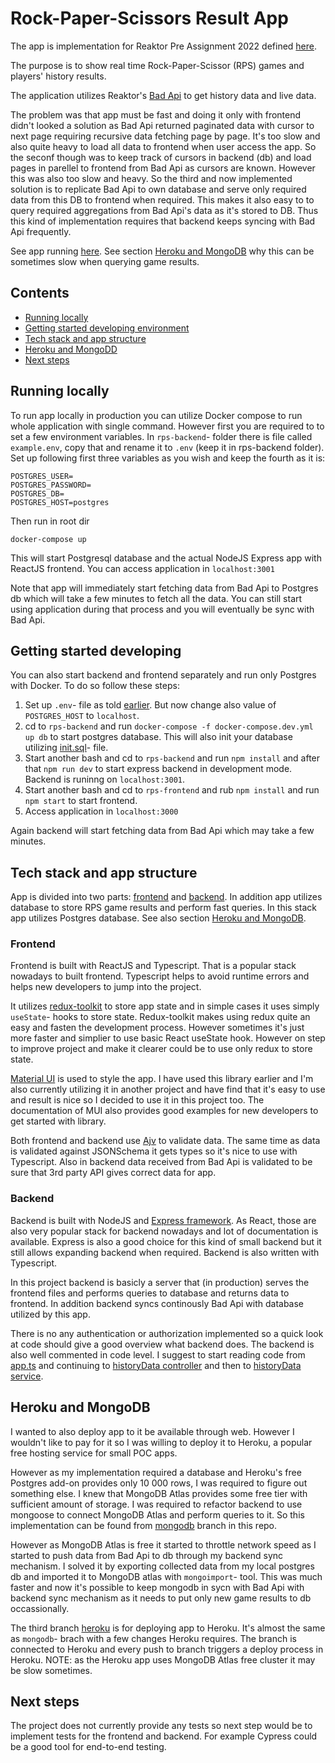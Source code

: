 # Rock-Paper-Scissors Result App

The app is implementation for Reaktor Pre Assignment 2022 defined [here](https://www.reaktor.com/assignment-2022-developers/).

The purpose is to show real time Rock-Paper-Scissor (RPS) games and players' history results.

The application utilizes Reaktor's [Bad Api](https://bad-api-assignment.reaktor.com/rps/history) to get history data and live data.

The problem was that app must be fast and doing it only with frontend didn't looked a solution as Bad Api returned paginated data with cursor to next page requiring recursive data fetching page by page. It's too slow and also quite heavy to load all data to frontend when user access the app. So the seconf though was to keep track of cursors in backend (db) and load pages in parellel to frontend from Bad Api as cursors are known. However this was also too slow and heavy. So the third and now implemented solution is to replicate Bad Api to own database and serve only required data from this DB to frontend when required. This makes it also easy to to query required aggregations from Bad Api's data as it's stored to DB. Thus this kind of implementation requires that backend keeps syncing with Bad Api frequently.

See app running [here](https://rps-results.herokuapp.com/). See section [Heroku and MongoDB](#heroku-and-mongodb) why this can be sometimes slow when querying game results.

## Contents

- [Running locally](#running-locally)
- [Getting started developing environment](#getting-started-developing)
- [Tech stack and app structure](#tech-stack-and-app-structure)
- [Heroku and MongoDD](#heroku-and-mongodb)
- [Next steps](#next-steps)

## Running locally

To run app locally in production you can utilize Docker compose to run whole application with single command. However first you are required to to set a few environment variables. In `rps-backend`- folder there is file called `example.env`, copy that and rename it to `.env` (keep it in rps-backend folder). Set up following first three variables as you wish and keep the fourth as it is:
```
POSTGRES_USER=
POSTGRES_PASSWORD=
POSTGRES_DB=
POSTGRES_HOST=postgres
``` 

Then run in root dir
```
docker-compose up
```
This will start Postgresql database and the actual NodeJS Express app with ReactJS frontend. You can access application in `localhost:3001`

Note that app will immediately start fetching data from Bad Api to Postgres db which will take a few minutes to fetch all the data. You can still start using application during that process and you will eventually be sync with Bad Api.

## Getting started developing

You can also start backend and frontend separately and run only Postgres with Docker. To do so follow these steps:

1. Set up `.env`- file as told [earlier](#running-locally). But now change also value of `POSTGRES_HOST` to `localhost`.
2. cd to `rps-backend` and run `docker-compose -f docker-compose.dev.yml up db` to start postgres database. This will also init your database utilizing [init.sql](./rps-backend/init.sql)- file.
3. Start another bash and cd to `rps-backend` and run `npm install` and after that `npm run dev` to start express backend in development mode. Backend is runinng on `localhost:3001`.
4. Start another bash and cd to `rps-frontend` and rub `npm install` and run `npm start` to start frontend.
5. Access application in `localhost:3000`

Again backend will start fetching data from Bad Api which may take a few minutes.

## Tech stack and app structure

App is divided into two parts: [frontend](./rps-frontend) and [backend](./rps-backend). In addition app utilizes database to store RPS game results and perform fast queries. In this stack app utilizes Postgres database. See also section [Heroku and MongoDB](#heroku-and-mongodb).

### Frontend

Frontend is built with ReactJS and Typescript. That is a popular stack nowadays to built frontend. Typescript helps to avoid runtime errors and helps new developers to jump into the project.

It utilizes [redux-toolkit](https://redux-toolkit.js.org/introduction/getting-started) to store app state and in simple cases it uses simply `useState`- hooks to store state. Redux-toolkit makes using redux quite an easy and fasten the development process. However sometimes it's just more faster and simplier to use basic React useState hook. However on step to improve project and make it clearer could be to use only redux to store state.

[Material UI](https://mui.com/) is used to style the app. I have used this library earlier and I'm also currently utilizing it in another project and have find that it's easy to use and result is nice so I decided to use it in this project too. The documentation of MUI also provides good examples for new developers to get started with library.

Both frontend and backend use [Ajv](https://www.npmjs.com/package/ajv) to validate data. The same time as data is validated against JSONSchema it gets types so it's nice to use with Typescript. Also in backend data received from Bad Api is validated to be sure that 3rd party API gives correct data for app.

### Backend

Backend is built with NodeJS and [Express framework](https://expressjs.com/). As React, those are also very popular stack for backend nowadays and lot of documentation is available. Express is also a good choice for this kind of small backend but it still allows expanding backend when required. Backend is also written with Typescript.

In this project backend is basicly a server that (in production) serves the frontend files and performs queries to database and returns data to frontend. In addition backend syncs continously Bad Api with database utilized by this app.

There is no any authentication or authorization implemented so a quick look at code should give a good overview what backend does. The backend is also well commented in code level. I suggest to start reading code from [app.ts](./rps-backend/src/app.ts) and continuing to [historyData controller](./rps-backend/src/controllers/historyData.ts) and then to [historyData service](./rps-backend/src/services/historyDataService.ts).

## Heroku and MongoDB

I wanted to also deploy app to it be available through web. However I wouldn't like to pay for it so I was willing to deploy it to Heroku, a popular free hosting service for small POC apps.

However as my implementation required a database and Heroku's free Postgres add-on provides only 10 000 rows, I was required to figure out something else. I knew that MongoDB Atlas provides some free tier with sufficient amount of storage. I was required to refactor backend to use mongoose to connect MongoDB Atlas and perform queries to it. So this implementation can be found from [mongodb](https://github.com/pouju/reaktor-pre-assignment-2022-rps/tree/mongodb) branch in this repo.

However as MongoDB Atlas is free it started to throttle network speed as I started to push data from Bad Api to db through my backend sync mechanism. I solved it by exporting collected data from my local postgres db and imported it to MongoDB atlas with `mongoimport`- tool. This was much faster and now it's possible to keep mongodb in sycn with Bad Api with backend sync mechanism as it needs to put only new game results to db occassionally.

The third branch [heroku](https://github.com/pouju/reaktor-pre-assignment-2022-rps/tree/heroku) is for deploying app to Heroku. It's almost the same as `mongodb`- brach with a few changes Heroku requires. The branch is connected to Heroku and every push to branch triggers a deploy process in Heroku. NOTE: as the Heroku app uses MongoDB Atlas free cluster it may be slow sometimes.

## Next steps

The project does not currently provide any tests so next step would be to implement tests for the frontend and backend. For example Cypress could be a good tool for end-to-end testing.